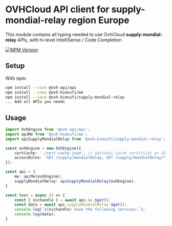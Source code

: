# OVHCloud API client for **supply-mondial-relay** region Europe

This module contains all typing needed to use OvhCloud **supply-mondial-relay** APIs, with hi-level IntelliSense / Code Completion

[![NPM Version](https://img.shields.io/npm/v/@ovh-kimsufi/supply-mondial-relay.svg?style=flat)](https://www.npmjs.org/package/@ovh-kimsufi/supply-mondial-relay)

## Setup

With npm:

```bash
npm install --save @ovh-api/api
npm install --save @ovh-kimsufi/me
npm install --save @ovh-kimsufi/supply-mondial-relay
... Add all APIs you needs
```

## Usage

```typescript
import OvhEngine from '@ovh-api/api';
import apiMe from '@ovh-kimsufi/me';
import apiSupplyMondialRelay from '@ovh-kimsufi/supply-mondial-relay';

const ovhEngine = new OvhEngine({ 
    certCache: './cert-cache.json', // optional cache certificat on disk.
    accessRules: 'GET /supply/mondialRelay, GET /supply/mondialRelay/*, GET /me', // optional limit the requested privileges.
});

const api = {
    me: apiMe(ovhEngine),
    supplyMondialRelay: apiSupplyMondialRelay(ovhEngine),
}

const test = async () => {
    const { nichandle } = await api.me.$get();
    const data = await api.supplyMondialRelay.$get();
    console.log(`${nichandle} have the following services:`);
    console.log(data);
}
```
